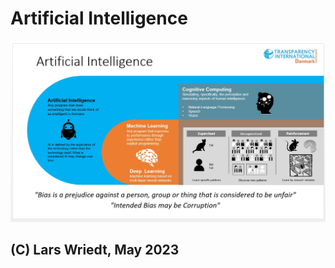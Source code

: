 # Artificial Intelligence


![Artificial Intelligence Definitions](AI_Definitions.jpg)


## (C) Lars Wriedt, May 2023
